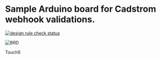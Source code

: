 # Sample Arduino board for Cadstrom webhook validations.

[![design rule check status](https://cadstrom.io/api/v1/user/Jtfinlay/project/Arduino_MEGA2560_Rev3/img/status.svg)](https://cadstrom.io/g/Jtfinlay/Arduino_MEGA2560_Rev3)

![BRD](https://cadstrom.io/api/v1/user/Jtfinlay/project/Arduino_MEGA2560_Rev3/img/file/src%2FMEGA2560_Rev3e.brd.png?ref=refs%252Fheads%252Fmaster)

Touch6
